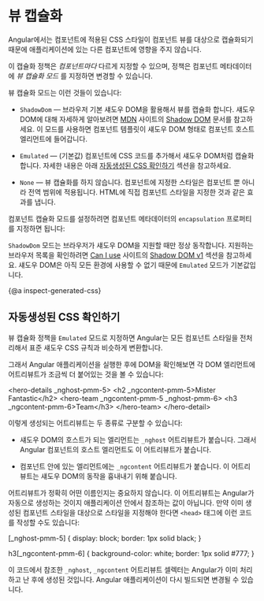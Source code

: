 <!--
# View encapsulation
-->
# 뷰 캡슐화

<!--
In Angular, component CSS styles are encapsulated into the component's view and don't
affect the rest of the application.

To control how this encapsulation happens on a *per
component* basis, you can set the *view encapsulation mode* in the component metadata.
Choose from the following modes:

* `ShadowDom` view encapsulation uses the browser's native shadow DOM implementation (see
  [Shadow DOM](https://developer.mozilla.org/en-US/docs/Web/Web_Components/Shadow_DOM)
  on the [MDN](https://developer.mozilla.org) site)
  to attach a shadow DOM to the component's host element, and then puts the component
  view inside that shadow DOM. The component's styles are included within the shadow DOM.

* `Emulated` view encapsulation (the default) emulates the behavior of shadow DOM by preprocessing
  (and renaming) the CSS code to effectively scope the CSS to the component's view.
  For details, see [Inspecting generated CSS](guide/view-encapsulation#inspect-generated-css) below.

* `None` means that Angular does no view encapsulation.
  Angular adds the CSS to the global styles.
  The scoping rules, isolations, and protections discussed earlier don't apply.
  This is essentially the same as pasting the component's styles into the HTML.

To set the components encapsulation mode, use the `encapsulation` property in the component metadata:

<code-example path="component-styles/src/app/quest-summary.component.ts" region="encapsulation.shadow" header="src/app/quest-summary.component.ts"></code-example>

`ShadowDom` view encapsulation only works on browsers that have native support
for shadow DOM (see [Shadow DOM v1](https://caniuse.com/#feat=shadowdomv1) on the
[Can I use](http://caniuse.com) site). The support is still limited,
which is why `Emulated` view encapsulation is the default mode and recommended
in most cases.
-->
Angular에서는 컴포넌트에 적용된 CSS 스타일이 컴포넌트 뷰를 대상으로 캡슐화되기 때문에 애플리케이션에 있는 다른 컴포넌트에 영향을 주지 않습니다.

이 캡슐화 정책은 *컴포넌트마다* 다르게 지정할 수 있으며, 정책은 컴포넌트 메타데이터에 *뷰 캡슐화 모드* 를 지정하면 변경할 수 있습니다.

뷰 캡슐화 모드는 이런 것들이 있습니다:

* `ShadowDom` &mdash; 브라우저 기본 섀도우 DOM을 활용해서 뷰를 캡슐화 합니다.
섀도우 DOM에 대해 자세하게 알아보려면 [MDN](https://developer.mozilla.org) 사이트의 [Shadow DOM](https://developer.mozilla.org/en-US/docs/Web/Web_Components/Shadow_DOM) 문서를 참고하세요.
이 모드를 사용하면 컴포넌트 템플릿이 섀도우 DOM 형태로 컴포넌트 호스트 엘리먼트에 들어갑니다.

* `Emulated` &mdash; (기본값) 컴포넌트에 CSS 코드를 추가해서 섀도우 DOM처럼 캡슐화합니다.
자세한 내용은 아래 [자동생성된 CSS 확인하기](guide/view-encapsulation#inspect-generated-css) 섹션을 참고하세요.

* `None` &mdash; 뷰 캡슐화를 하지 않습니다.
컴포넌트에 지정한 스타일은 컴포넌트 뿐 아니라 전역 범위에 적용됩니다.
HTML에 직접 컴포넌트 스타일을 지정한 것과 같은 효과를 냅니다.

컴포넌트 캡슐화 모드를 설정하려면 컴포넌트 메타데이터의 `encapsulation` 프로퍼티를 지정하면 됩니다:

<code-example path="component-styles/src/app/quest-summary.component.ts" region="encapsulation.shadow" header="src/app/quest-summary.component.ts"></code-example>

`ShadowDom` 모드는 브라우저가 섀도우 DOM을 지원할 때만 정상 동작합니다.
지원하는 브라우저 목록을 확인하려면 [Can I use](http://caniuse.com) 사이트의 [Shadow DOM v1](https://caniuse.com/#feat=shadowdomv1) 섹션을 참고하세요.
섀도우 DOM은 아직 모든 환경에 사용할 수 없기 때문에 `Emulated` 모드가 기본값입니다.


{@a inspect-generated-css}

<!--
## Inspecting generated CSS
-->
## 자동생성된 CSS 확인하기

<!--
When using emulated view encapsulation, Angular preprocesses
all component styles so that they approximate the standard shadow CSS scoping rules.

In the DOM of a running Angular application with emulated view
encapsulation enabled, each DOM element has some extra attributes
attached to it:

<code-example format="">
  &lt;hero-details _nghost-pmm-5>
    &lt;h2 _ngcontent-pmm-5>Mister Fantastic&lt;/h2>
    &lt;hero-team _ngcontent-pmm-5 _nghost-pmm-6>
      &lt;h3 _ngcontent-pmm-6>Team&lt;/h3>
    &lt;/hero-team>
  &lt;/hero-detail>

</code-example>

There are two kinds of generated attributes:

* An element that would be a shadow DOM host in native encapsulation has a
  generated `_nghost` attribute. This is typically the case for component host elements.
* An element within a component's view has a `_ngcontent` attribute
that identifies to which host's emulated shadow DOM this element belongs.

The exact values of these attributes aren't important. They are automatically
generated and you never refer to them in application code. But they are targeted
by the generated component styles, which are in the `<head>` section of the DOM:

<code-example format="">
  [_nghost-pmm-5] {
    display: block;
    border: 1px solid black;
  }

  h3[_ngcontent-pmm-6] {
    background-color: white;
    border: 1px solid #777;
  }
</code-example>

These styles are post-processed so that each selector is augmented
with `_nghost` or `_ngcontent` attribute selectors.
These extra selectors enable the scoping rules described in this page.
-->
뷰 캡슐화 정책을 `Emulated` 모드로 지정하면 Angular는 모든 컴포넌트 스타일을 전처리해서 표준 섀도우 CSS 규칙과 비슷하게 변환합니다.

그래서 Angular 애플리케이션을 실행한 후에 DOM을 확인해보면 각 DOM 엘리먼트에 어트리뷰트가 조금씩 더 붙어있는 것을 볼 수 있습니다:

<code-example format="">
  &lt;hero-details _nghost-pmm-5>
    &lt;h2 _ngcontent-pmm-5>Mister Fantastic&lt;/h2>
    &lt;hero-team _ngcontent-pmm-5 _nghost-pmm-6>
      &lt;h3 _ngcontent-pmm-6>Team&lt;/h3>
    &lt;/hero-team>
  &lt;/hero-detail>

</code-example>

이렇게 생성되는 어트리뷰트는 두 종류로 구분할 수 있습니다:

* 섀도우 DOM의 호스트가 되는 엘리먼트는 `_nghost` 어트리뷰트가 붙습니다.
그래서 Angular 컴포넌트의 호스트 엘리먼트도 이 어트리뷰트가 붙습니다.

* 컴포넌트 안에 있는 엘리먼트에는 `_ngcontent` 어트리뷰트가 붙습니다.
이 어트리뷰트는 섀도우 DOM의 동작을 흉내내기 위해 붙습니다.

어트리뷰트가 정확히 어떤 이름인지는 중요하지 않습니다.
이 어트리뷰트는 Angular가 자동으로 생성하는 것이지 애플리케이션 안에서 참조하는 값이 아닙니다.
만약 이미 생성된 컴포넌트 스타일을 대상으로 스타일을 지정해야 한다면 `<head>` 태그에 이런 코드를 작성할 수도 있습니다:

<code-example format="">
  [_nghost-pmm-5] {
    display: block;
    border: 1px solid black;
  }

  h3[_ngcontent-pmm-6] {
    background-color: white;
    border: 1px solid #777;
  }
</code-example>

이 코드에서 참조한 `_nghost`, `_ngcontent` 어트리뷰트 셀렉터는 Angular가 이미 처리하고 난 후에 생성된 것입니다.
Angular 애플리케이션이 다시 빌드되면 변경될 수 있습니다.
